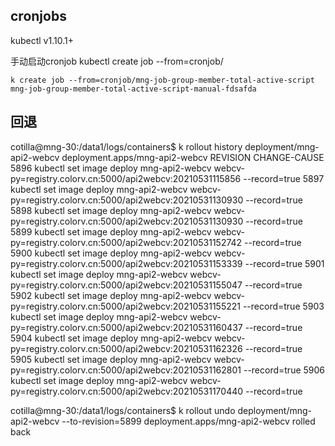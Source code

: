 ## cronjobs

kubectl v1.10.1+

手动启动cronjob
kubectl create job --from=cronjob/<cronjob-name> <job-name>

```
k create job --from=cronjob/mng-job-group-member-total-active-script mng-job-group-member-total-active-script-manual-fdsafda
```

## 回退
cotilla@mng-30:/data1/logs/containers$ k rollout history  deployment/mng-api2-webcv
deployment.apps/mng-api2-webcv
REVISION  CHANGE-CAUSE
5896      kubectl set image deploy mng-api2-webcv webcv-py=registry.colorv.cn:5000/api2webcv:20210531115856 --record=true
5897      kubectl set image deploy mng-api2-webcv webcv-py=registry.colorv.cn:5000/api2webcv:20210531130930 --record=true
5898      kubectl set image deploy mng-api2-webcv webcv-py=registry.colorv.cn:5000/api2webcv:20210531130930 --record=true
5899      kubectl set image deploy mng-api2-webcv webcv-py=registry.colorv.cn:5000/api2webcv:20210531152742 --record=true
5900      kubectl set image deploy mng-api2-webcv webcv-py=registry.colorv.cn:5000/api2webcv:20210531153339 --record=true
5901      kubectl set image deploy mng-api2-webcv webcv-py=registry.colorv.cn:5000/api2webcv:20210531155047 --record=true
5902      kubectl set image deploy mng-api2-webcv webcv-py=registry.colorv.cn:5000/api2webcv:20210531155221 --record=true
5903      kubectl set image deploy mng-api2-webcv webcv-py=registry.colorv.cn:5000/api2webcv:20210531160437 --record=true
5904      kubectl set image deploy mng-api2-webcv webcv-py=registry.colorv.cn:5000/api2webcv:20210531162326 --record=true
5905      kubectl set image deploy mng-api2-webcv webcv-py=registry.colorv.cn:5000/api2webcv:20210531162801 --record=true
5906      kubectl set image deploy mng-api2-webcv webcv-py=registry.colorv.cn:5000/api2webcv:20210531170440 --record=true

cotilla@mng-30:/data1/logs/containers$ k rollout undo deployment/mng-api2-webcv  --to-revision=5899
deployment.apps/mng-api2-webcv rolled back
